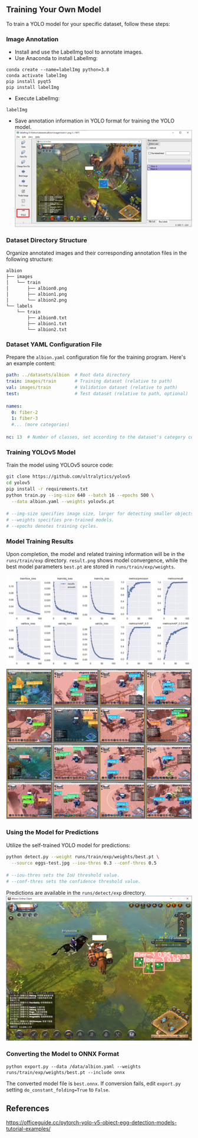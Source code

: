 ## Training Your Own Model

To train a YOLO model for your specific dataset, follow these steps:

### Image Annotation

- Install and use the LabelImg tool to annotate images.
- Use Anaconda to install LabelImg:

```Anaconda prompt
conda create --name=labelImg python=3.8
conda activate labelImg
pip install pyqt5
pip install labelImg
```

- Execute LabelImg:

```Anaconda prompt
labelImg
```

- Save annotation information in YOLO format for training the YOLO model.
![Image](https://github.com/skyksl066/AutoHarvestHome/raw/main/docs/images/labelImg.png?raw=true)

### Dataset Directory Structure

Organize annotated images and their corresponding annotation files in the following structure:

```
albion
├── images
│   └── train
│       ├── albion0.png
│       ├── albion1.png
│       └── albion2.png
└── labels
    └── train
        ├── albion0.txt
        ├── albion1.txt
        └── albion2.txt
```

### Dataset YAML Configuration File

Prepare the `albion.yaml` configuration file for the training program. Here's an example content:

```yaml
path: ../datasets/albion  # Root data directory
train: images/train       # Training dataset (relative to path)
val: images/train         # Validation dataset (relative to path)
test:                     # Test dataset (relative to path, optional)

names:
  0: fiber-2
  1: fiber-3
  #... (more categories)

nc: 13  # Number of classes, set according to the dataset's category count
```

### Training YOLOv5 Model

Train the model using YOLOv5 source code:

```bash
git clone https://github.com/ultralytics/yolov5
cd yolov5
pip install -r requirements.txt
python train.py --img-size 640 --batch 16 --epochs 500 \
  --data albion.yaml --weights yolov5s.pt

# --img-size specifies image size, larger for detecting smaller objects, default is 640.
# --weights specifies pre-trained models.
# --epochs denotes training cycles.
```

### Model Training Results

Upon completion, the model and related training information will be in the `runs/train/exp` directory. `result.png` shows model convergence, while the best model parameters `best.pt` are stored in `runs/train/exp/weights`.

![Image](https://github.com/skyksl066/AutoHarvestHome/raw/main/docs/images/train-results.png?raw=true)
![Image](https://github.com/skyksl066/AutoHarvestHome/raw/main/docs/images/train-results1.jpg?raw=true)

### Using the Model for Predictions

Utilize the self-trained YOLO model for predictions:

```bash
python detect.py --weight runs/train/exp/weights/best.pt \
  --source eggs-test.jpg --iou-thres 0.3 --conf-thres 0.5
  
# --iou-thres sets the IoU threshold value.
# --conf-thres sets the confidence threshold value.
```

Predictions are available in the `runs/detect/exp` directory.
![Image](https://github.com/skyksl066/AutoHarvestHome/raw/main/docs/images/detect-results.png?raw=true)

### Converting the Model to ONNX Format

```
python export.py --data /data/albion.yaml --weights runs/train/exp/weights/best.pt --include onnx
```

The converted model file is `best.onnx`. If conversion fails, edit `export.py` setting `do_constant_folding=True` to `False`.

## References

https://officeguide.cc/pytorch-yolo-v5-object-egg-detection-models-tutorial-examples/